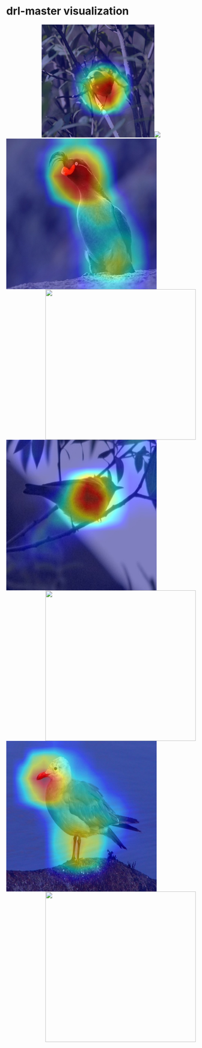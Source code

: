 # drl-master visualization
<center class="half">
    <img src=imgs/image1.jpg width="300"><img src=imgs/image4.gif width="300"/>
</center>
<img src="imgs/image6.jpg" width = "400" height = "400" div align=left /> <img src="imgs/image3.gif" width = "400" height = "400" div align=right />
<img src="imgs/image8.jpg" width = "400" height = "400" div align=left /> <img src="imgs/image9.gif" width = "400" height = "400" div align=right />
<img src="imgs/image10.jpg" width = "400" height = "400" div align=left /> <img src="imgs/image12.gif" width = "400" height = "400" div align=right />
